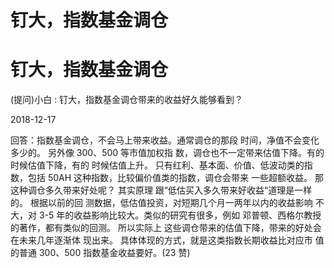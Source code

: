 # 钉大，指数基金调仓

# 钉大，指数基金调仓

(提问)小白 : 钉大，指数基金调仓带来的收益好久能够看到？

2018-12-17

回答：指数基金调仓，不会马上带来收益。通常调仓的那段 时间，净值不会变化多少的。 另外像 300、500 等市值加权指 数，调仓也不一定带来估值下降。有的时候估值下降，有的 时候估值上升。 只有红利、基本面、价值、低波动类的指 数，包括 50AH 这种指数，比较偏价值类的指数，调仓会带来 一些超额收益。 那这种调仓多久带来好处呢？ 其实原理 跟“低估买入多久带来好收益“道理是一样的。 根据以前的回 测数据，低估值投资，对短期几个月一两年以内的收益影响 不大，对 3-5 年的收益影响比较大。类似的研究有很多，例如 邓普顿、西格尔教授的著作，都有类似的回测。 所以实际上 这些调仓带来的估值下降，带来的好处会在未来几年逐渐体 现出来。 具体体现的方式，就是这类指数长期收益比对应市 值的普通 300、500 指数基金收益要好。(23 赞)